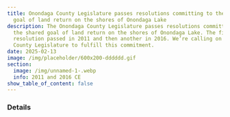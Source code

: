 ```yaml
---
title: Onondaga County Legislature passes resolutions committing to the shared
  goal of land return on the shores of Onondaga Lake
description: The Onondaga County Legislature passes resolutions committing to
  the shared goal of land return on the shores of Onondaga Lake. The first
  resolution passed in 2011 and then another in 2016. We’re calling on the
  County Legislature to fulfill this commitment.
date: 2025-02-13
image: /img/placeholder/600x200-dddddd.gif
section:
  image: /img/unnamed-1-.webp
  info: 2011 and 2016 CE
show_table_of_content: false
---
```

### Details
